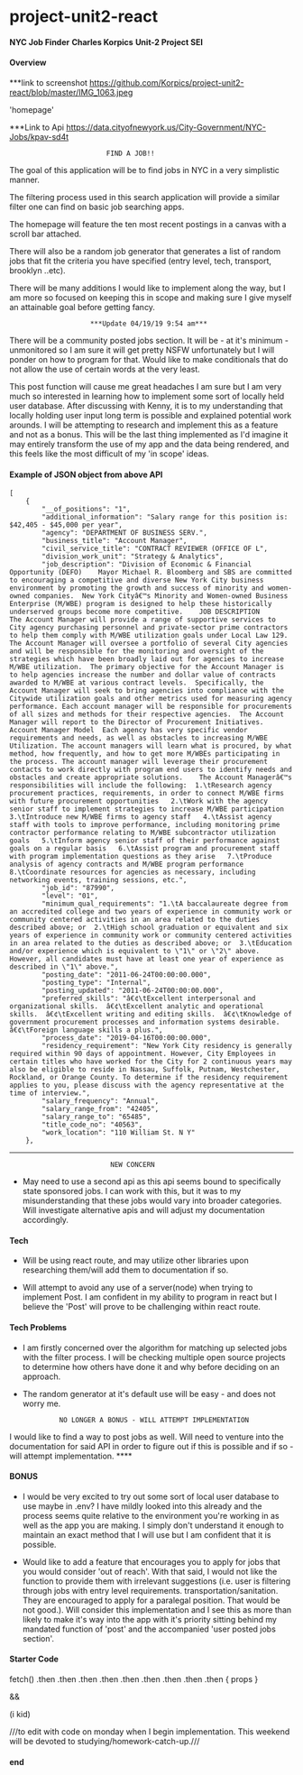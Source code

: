 # project-unit2-react

####

**NYC Job Finder**
**Charles Korpics**
**Unit-2 Project SEI**


#### Overview

***link to screenshot
https://github.com/Korpics/project-unit2-react/blob/master/IMG_1063.jpeg

'homepage'

***Link to Api
https://data.cityofnewyork.us/City-Government/NYC-Jobs/kpav-sd4t



                            FIND A JOB!!
                            
                        
The goal of this application will be to find jobs in NYC in a very simplistic manner. 

The filtering process used in this search application will provide a similar filter one can find on basic job searching apps.

The homepage will feature the ten most recent postings in a canvas with a scroll bar attached. 

There will also be a random job generator that generates a list of random jobs that fit the criteria you have specified (entry level, tech, transport, brooklyn ..etc). 

There will be many additions I would like to implement along the way, but I am more so focused on keeping this in scope and making sure I give myself an attainable goal before getting fancy. 


                        ***Update 04/19/19 9:54 am***

There will be a community posted jobs section. It will be - at it's minimum - unmonitored so I am sure it will get pretty NSFW unfortunately but I will ponder on how to program for that. Would like to make conditionals that do not allow the use of certain words at the very least. 

This post function will cause me great headaches I am sure but I am very much so interested in learning how to implement some sort of locally held user database. After discussing with Kenny, it is to my understanding that locally holding user input long term is possible and explained potential work arounds. I will be attempting to research and implement this as a feature and not as a bonus. This will be the last thing implemented as I'd imagine it may entirely transform the use of my app and the data being rendered, and this feels like the most difficult of my 'in scope' ideas. 


#### Example of JSON object from above API

```
[
    {
        "__of_positions": "1",
        "additional_information": "Salary range for this position is: $42,405 - $45,000 per year",
        "agency": "DEPARTMENT OF BUSINESS SERV.",
        "business_title": "Account Manager",
        "civil_service_title": "CONTRACT REVIEWER (OFFICE OF L",
        "division_work_unit": "Strategy & Analytics",
        "job_description": "Division of Economic & Financial Opportunity (DEFO)    Mayor Michael R. Bloomberg and SBS are committed to encouraging a competitive and diverse New York City business environment by promoting the growth and success of minority and women-owned companies.  New York Cityâ€™s Minority and Women-owned Business Enterprise (M/WBE) program is designed to help these historically underserved groups become more competitive.    JOB DESCRIPTION           The Account Manager will provide a range of supportive services to City agency purchasing personnel and private-sector prime contractors to help them comply with M/WBE utilization goals under Local Law 129.  The Account Manager will oversee a portfolio of several City agencies and will be responsible for the monitoring and oversight of the strategies which have been broadly laid out for agencies to increase M/WBE utilization.  The primary objective for the Account Manager is to help agencies increase the number and dollar value of contracts awarded to M/WBE at various contract levels.  Specifically, the Account Manager will seek to bring agencies into compliance with the Citywide utilization goals and other metrics used for measuring agency performance. Each account manager will be responsible for procurements of all sizes and methods for their respective agencies.  The Account Manager will report to the Director of Procurement Initiatives.    Account Manager Model  Each agency has very specific vendor requirements and needs, as well as obstacles to increasing M/WBE Utilization. The account managers will learn what is procured, by what method, how frequently, and how to get more M/WBEs participating in the process. The account manager will leverage their procurement contacts to work directly with program end users to identify needs and obstacles and create appropriate solutions.    The Account Managerâ€™s responsibilities will include the following:  1.\tResearch agency procurement practices, requirements, in order to connect M/WBE firms with future procurement opportunities   2.\tWork with the agency senior staff to implement strategies to increase M/WBE participation   3.\tIntroduce new M/WBE firms to agency staff   4.\tAssist agency staff with tools to improve performance, including monitoring prime contractor performance relating to M/WBE subcontractor utilization goals   5.\tInform agency senior staff of their performance against goals on a regular basis   6.\tAssist program and procurement staff with program implementation questions as they arise   7.\tProduce  analysis of agency contracts and M/WBE program performance   8.\tCoordinate resources for agencies as necessary, including networking events, training sessions, etc.",
        "job_id": "87990",
        "level": "01",
        "minimum_qual_requirements": "1.\tA baccalaureate degree from an accredited college and two years of experience in community work or community centered activities in an area related to the duties described above; or  2.\tHigh school graduation or equivalent and six years of experience in community work or community centered activities in an area related to the duties as described above; or  3.\tEducation and/or experience which is equivalent to \"1\" or \"2\" above. However, all candidates must have at least one year of experience as described in \"1\" above.",
        "posting_date": "2011-06-24T00:00:00.000",
        "posting_type": "Internal",
        "posting_updated": "2011-06-24T00:00:00.000",
        "preferred_skills": "â€¢\tExcellent interpersonal and organizational skills.  â€¢\tExcellent analytic and operational skills.  â€¢\tExcellent writing and editing skills.  â€¢\tKnowledge of government procurement processes and information systems desirable.  â€¢\tForeign language skills a plus.",
        "process_date": "2019-04-16T00:00:00.000",
        "residency_requirement": "New York City residency is generally required within 90 days of appointment. However, City Employees in certain titles who have worked for the City for 2 continuous years may also be eligible to reside in Nassau, Suffolk, Putnam, Westchester, Rockland, or Orange County. To determine if the residency requirement applies to you, please discuss with the agency representative at the time of interview.",
        "salary_frequency": "Annual",
        "salary_range_from": "42405",
        "salary_range_to": "65485",
        "title_code_no": "40563",
        "work_location": "110 William St. N Y"
    },
 ```

---

                             NEW CONCERN
                        
- May need to use a second api as this api seems bound to specifically state sponsored jobs. I can work with this, but it was to my misunderstanding that these jobs would vary into broader categories. Will investigate alternative apis and will adjust my documentation accordingly. 



#### Tech 

- Will be using react route, and may utilize other libraries upon researching them/will add them to documentation if so.

- Will attempt to avoid any use of a server(node) when trying to implement Post. I am confident in my ability to program in react but I believe the 'Post' will prove to be challenging within react route. 


#### Tech Problems 

- I am firstly concerned over the algorithm for matching up selected jobs with the filter process.
I will be checking multiple open source projects to determine how others have done it and why before deciding on an approach.

- The random generator at it's default use will be easy - and does not worry me. 


               NO LONGER A BONUS - WILL ATTEMPT IMPLEMENTATION
               
I would like to find a way to post jobs as well. Will need to venture into the documentation for said API in order to figure out if this is possible and if so - will attempt implementation. ****


#### BONUS

- I would be very excited to try out some sort of local user database to use maybe in .env? I have mildly looked into this already and the process seems quite relative to the environment you're working in as well as the app you are making. I simply don't understand it enough to maintain an exact method that I will use but I am confident that it is possible. 

- Would like to add a feature that encourages you to apply for jobs that you would consider 'out of reach'. With that said, I would not like the function to provide them with irrelevant suggestions (i.e. user is filtering through jobs with entry level requirements. transportation/sanitation. They are encouraged to apply for a paralegal position. That would be not good.). Will consider this implementation and I see this as more than likely to make it's way into the app with it's priority sitting behind my mandated function of 'post' and the accompanied 'user posted jobs section'. 


#### Starter Code
fetch()
.then
.then
.then
.then
.then
.then
.then
.then
.then
{ props }

&& <components/>

(i kid)

///to edit with code on monday when I begin implementation. This weekend will be devoted to studying/homework-catch-up.///
#### end
